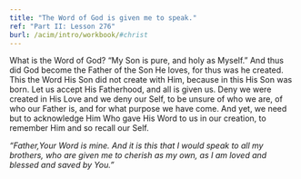 ```yaml
---
title: "The Word of God is given me to speak."
ref: "Part II: Lesson 276"
burl: /acim/intro/workbook/#christ
---
```


What is the Word of God? “My Son is pure, and holy as Myself.” And thus
did God become the Father of the Son He loves, for thus was he created.
This the Word His Son did not create with Him, because in this His Son
was born. Let us accept His Fatherhood, and all is given us. Deny we
were created in His Love and we deny our Self, to be unsure of who we
are, of who our Father is, and for what purpose we have come. And yet,
we need but to acknowledge Him Who gave His Word to us in our creation,
to remember Him and so recall our Self.

*“Father,Your Word is mine. And it is this that I would speak to all my
brothers, who are given me to cherish as my own, as I am loved and
blessed and saved by You.”*

